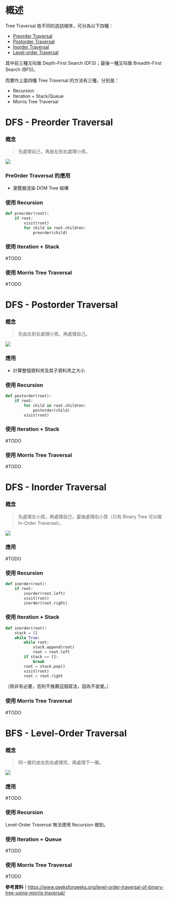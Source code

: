 # 概述

Tree Traversal 依不同的造訪順序，可分為以下四種：

- [Preorder Traversal](<#DFS - Preorder Traversal>)
- [Postorder Traversal](<#DFS - Postorder Traversal>)
- [Inorder Traversal](<#DFS - Inorder Traversal>)
- [Level-order Traversal](<#BFS - Level-Order Traversal>)

其中前三種又叫做 Depth-First Search (DFS)；最後一種又叫做 Breadth-First Search (BFS)。

而實作上面四種 Tree Traversal 的方法有三種，分別是：

- Recursion
- Iteration + Stack/Queue
- Morris Tree Traversal

# DFS - Preorder Traversal

### 概念

>先處理自己，再由左到右處理小孩。

![](<https://raw.githubusercontent.com/Jamison-Chen/KM-software/master/img/preorder-traversal.png>)

### Pre0rder Traversal 的應用

- 瀏覽器渲染 DOM Tree 結構

### 使用 Recursion

```Python
def preorder(root):
    if root:
        visit(root)
        for child in root.children:
            preorder(child)
```

### 使用 Iteration + Stack

#TODO

### 使用 Morris Tree Traversal

#TODO

# DFS - Postorder Traversal

### 概念

>先由左到右處理小孩，再處理自己。

![](<https://raw.githubusercontent.com/Jamison-Chen/KM-software/master/img/postorder-traversal.png>)

### 應用

- 計算整個資料夾及其子資料夾之大小

### 使用 Recursion

```Python
def postorder(root):
    if root:
        for child in root.children:
            postorder(child)
        visit(root)
```

### 使用 Iteration + Stack

#TODO

### 使用 Morris Tree Traversal

#TODO

# DFS - Inorder Traversal

### 概念

>先處理左小孩，再處理自己，最後處理右小孩（只有 Binary Tree 可以做 In-Order Traversal）。

![](<https://raw.githubusercontent.com/Jamison-Chen/KM-software/master/img/inorder-traversal.png>)

### 應用

#TODO

### 使用 Recursion

```Python
def inorder(root):
    if root:
        inorder(root.left)
        visit(root)
        inorder(root.right)
```

### 使用 Iteration + Stack

```Python
def inorder(root):
    stack = []
    while True:
        while root:
            stack.append(root)
            root = root.left
        if stack == []:
            break
        root = stack.pop()
        visit(root)
        root = root.right
```

（除非有必要，否則不推薦這個寫法，因為不直覺。）

### 使用 Morris Tree Traversal

#TODO

# BFS - Level-Order Traversal

### 概念

>同一層的由左到右處理完，再處理下一層。

![](<https://raw.githubusercontent.com/Jamison-Chen/KM-software/master/img/level-order-traversal.png>)

### 應用

#TODO

### 使用 Recursion

Level-Order Traversal 無法使用 Recursion 做到。

### 使用 Iteration + Queue

#TODO

### 使用 Morris Tree Traversal

#TODO

**參考資料｜**<https://www.geeksforgeeks.org/level-order-traversal-of-binary-tree-using-morris-traversal/>
